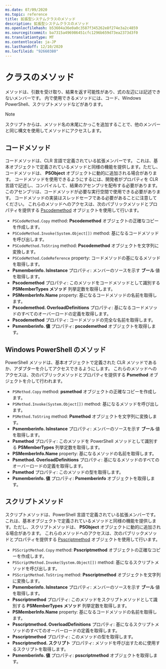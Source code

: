 ```yaml
---
ms.date: 07/09/2020
ms.topic: reference
title: 拡張型システムクラスのメソッド
description: 拡張型システムクラスのメソッド
ms.openlocfilehash: b53604a36e0a0c3587f345262e8f274e3a2c4859
ms.sourcegitcommit: ba7315a496986451cfc1296b659d73ea2373d3f0
ms.translationtype: MT
ms.contentlocale: ja-JP
ms.lasthandoff: 12/10/2020
ms.locfileid: "92660380"
---
```

# <a name="ets-class-methods"></a>クラスのメソッド

メソッドは、引数を受け取り、結果を返す可能性があり、式の左辺には記述できないメンバーです。 内で使用できるメソッドには、コード、Windows PowerShell、スクリプトメソッドなどがあります。

> [!NOTE]
> スクリプトからは、メソッド名の末尾にかっこを追加することで、他のメンバーと同じ構文を使用してメソッドにアクセスします。

## <a name="code-methods"></a>コードメソッド

コードメソッドは、CLR 言語で定義されている拡張メンバーです。 これは、基本オブジェクトで定義されているメソッドと同様の機能を提供します。ただし、コードメソッドは、 **PSObject** オブジェクトに動的に追加される場合があります。 コードメソッドを使用できるようにするには、開発者がプロパティを CLR 言語で記述し、コンパイルして、結果のアセンブリを配布する必要があります。 このアセンブリは、コードメソッドが必要な実行空間で使用できる必要があります。 コードメソッドの実装はスレッドセーフである必要があることに注意してください。 これらのメソッドへのアクセスは、次のパブリックメソッドとプロパティを提供する [Pscodemethod](/dotnet/api/system.management.automation.pscodemethod) オブジェクトを使用して行います。

- `PSCodeMethod.Copy` method: **Pscodemethod** オブジェクトの正確なコピーを作成します。
- `PSCodeMethod.Invoke(System.Object[])` method: 基になるコードメソッドを呼び出します。
- `PSCodeMethod.ToString` method: **Pscodemethod** オブジェクトを文字列に変換します。
- `PSCodeMethod.CodeReference` property: コードメソッドの基になるメソッドを取得します。
- **Psmemberinfo. IsInstance** プロパティ: メンバーのソースを示す **ブール** 値を取得します。
- **Pscodemethod** プロパティ: このメソッドをコードメソッドとして識別する **PSMemberTypes メソッド** 列挙定数を取得します。
- **PSMemberInfo.Name** property: 基になるコードメソッドの名前を取得します。
- **Pscodemethod. OverloadDefinitions** プロパティ: 基になるコードメソッドのすべてのオーバーロードの定義を取得します。
- **Pscodemethod** プロパティ: コードメソッドの完全な名前を取得します。
- **Psmemberinfo. 値** プロパティ: **pscodemethod** オブジェクトを取得します。

## <a name="windows-powershell-methods"></a>Windows PowerShell のメソッド

PowerShell メソッドは、基本オブジェクトで定義された CLR メソッドであるか、アダプターを介してアクセスできるようにします。 これらのメソッドへのアクセスは、次のパブリックメソッドとプロパティを提供する **Psmethod** オブジェクトを介して行われます。

- `PSMethod.Copy` method: **psmethod** オブジェクトの正確なコピーを作成します。
- `PSMethod.Invoke(System.Object[])` method: 基になるメソッドを呼び出します。
- `PSMethod.ToString` method: **Psmethod** オブジェクトを文字列に変換します。
- **Psmemberinfo. IsInstance** プロパティ: メンバーのソースを示す **ブール** 値を取得します。
- **Psmethod** プロパティ: このメソッドを PowerShell メソッドとして識別する **PSMemberTypes** 列挙定数を取得します。
- **PSMemberInfo.Name** property: 基になるメソッドの名前を取得します。
- **Psmethod. OverloadDefinitions** プロパティ: 基になるメソッドのすべてのオーバーロードの定義を取得します。
- **Psmethod** プロパティ: このメソッドの型を取得します。
- **Psmemberinfo. 値** プロパティ: **Psmemberinfo** オブジェクトを取得します。

## <a name="script-methods"></a>スクリプトメソッド

スクリプトメソッドは、PowerShell 言語で定義されている拡張メンバーです。 これは、基本オブジェクトで定義されているメソッドと同様の機能を提供します。ただし、スクリプトメソッドは、 **PSObject** オブジェクトに動的に追加される場合があります。 これらのメソッドへのアクセスは、次のパブリックメソッドとプロパティを提供する [Psscriptmethod](/dotnet/api/system.management.automation.psscriptmethod) オブジェクトを使用して行います。

- `PSScriptMethod.Copy` method: **Psscriptmethod** オブジェクトの正確なコピーを作成します。
- `PSScriptMethod.Invoke(System.Object[])` method: 基になるスクリプトメソッドを呼び出します。
- `PSScriptMethod.ToString` method: **Psscriptmethod** オブジェクトを文字列に変換します。
- **Psmemberinfo. IsInstance** プロパティ: メンバーのソースを示す **ブール** 値を取得します。
- **Psscriptmethod** プロパティ: このメソッドをスクリプトメソッドとして識別する **PSMemberTypes メソッド** 列挙定数を取得します。
- **PSMemberInfo.Name** property: 基になるコードメソッドの名前を取得します。
- **Psscriptmethod. OverloadDefinitions** プロパティ: 基になるスクリプトメソッドのすべてのオーバーロードの定義を取得します。
- **Psscriptmethod** プロパティ: このメソッドの型を取得します。
- **Psscriptmethod. スクリプト** プロパティ: メソッドを呼び出すために使用するスクリプトを取得します。
- **Psmemberinfo. 値** プロパティ: **psscriptmethod** オブジェクトを取得します。
